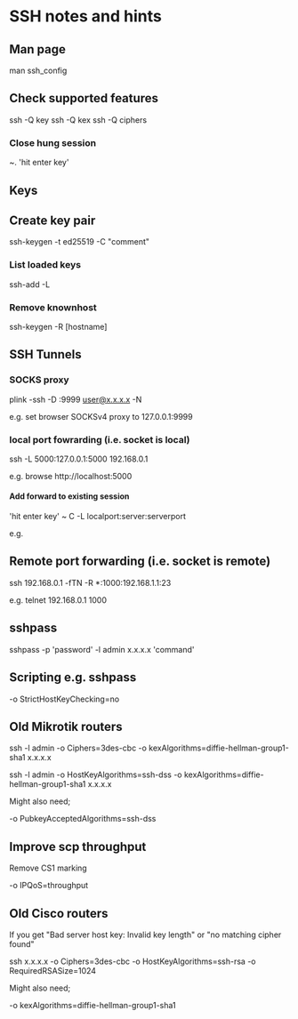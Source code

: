 # SSH notes and hints


## Man page

man ssh_config


## Check supported features

ssh -Q key
ssh -Q kex
ssh -Q ciphers


### Close hung session

~. 'hit enter key'


## Keys

## Create key pair

ssh-keygen -t ed25519 -C "comment" 


### List loaded keys

ssh-add -L


### Remove knownhost

ssh-keygen -R [hostname]


## SSH Tunnels


### SOCKS proxy

plink -ssh -D :9999 user@x.x.x.x -N

e.g. set browser SOCKSv4 proxy to 127.0.0.1:9999


### local port fowrarding (i.e. socket is local)

ssh -L 5000:127.0.0.1:5000 192.168.0.1

e.g. browse http://localhost:5000


#### Add forward to existing session

'hit enter key' ~ C
-L localport:server:serverport 

e.g. 

## Remote port forwarding (i.e. socket is remote)


ssh 192.168.0.1 -fTN -R *:1000:192.168.1.1:23

e.g. telnet 192.168.0.1 1000


## sshpass

sshpass -p 'password' -l admin x.x.x.x 'command'


## Scripting e.g. sshpass

-o StrictHostKeyChecking=no


## Old Mikrotik routers

ssh -l admin -o Ciphers=3des-cbc -o kexAlgorithms=diffie-hellman-group1-sha1 x.x.x.x

ssh -l admin -o HostKeyAlgorithms=ssh-dss -o kexAlgorithms=diffie-hellman-group1-sha1 x.x.x.x

Might also need;

-o PubkeyAcceptedAlgorithms=ssh-dss


## Improve scp throughput

Remove CS1 marking

-o IPQoS=throughput



## Old Cisco routers

If you get "Bad server host key: Invalid key length" or "no matching cipher found"

ssh x.x.x.x -o Ciphers=3des-cbc -o HostKeyAlgorithms=ssh-rsa -o RequiredRSASize=1024 

Might also need;

-o kexAlgorithms=diffie-hellman-group1-sha1





